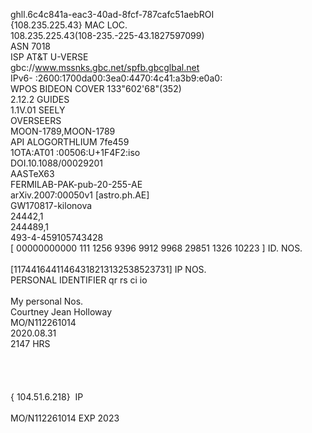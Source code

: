 ghll.6c4c841a-eac3-40ad-8fcf-787cafc51aebROI <br>
{108.235.225.43} MAC LOC.<br>
108.235.225.43(108-235.-225-43.1827597099)<br>
ASN 7018<br>
ISP AT&amp;T U-VERSE<br>
gbc://www.mssnks.gbc.net/spfb.gbcglbal.net<br>
IPv6- :2600:1700da00:3ea0:4470:4c41:a3b9:e0a0:<br>
WPOS BIDEON COVER 133&quot;602&apos;68&quot;(352)<br>
2.12.2 GUIDES<br>
1.1V.01 SEELY<br>
OVERSEERS<br>
MOON-1789,MOON-1789<br>
API ALOGORTHLIUM 7fe459<br>
1OTA:AT01 :00506:U+1F4F2:iso<br>
DOI.10.1088/00029201<br>
AASTeX63<br>
FERMILAB-PAK-pub-20-255-AE<br>
arXiv.2007:00050v1 [astro.ph.AE]<br>
GW170817-kilonova<br>
24442,1<br>
244489,1<br>
493-4-459105743428<br>
[ 00000000000 111 1256 9396 9912 9968 29851 1326 10223 ] ID. NOS.<br>
<br>
[11744164411464318213132538523731] IP NOS.<br>
PERSONAL IDENTIFIER qr rs ci io <br>
<br>
My personal Nos.<br>
Courtney Jean Holloway<br>
MO/N112261014<br>
2020.08.31<br>
2147 HRS<br>
<br>
<br>
<br>
<br>
{ 104.51.6.218}&nbsp; IP<br>
<br>
MO/N112261014 EXP 2023
